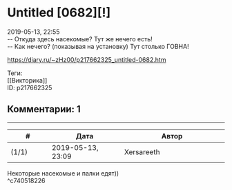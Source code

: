 Untitled [0682][!]
==================

  
2019-05-13, 22:55  
 -- Откуда здесь насекомые? Тут же нечего есть!   
 -- Как нечего? (показывая на установку) Тут столько ГОВНА!   
  
<https://diary.ru/~zHz00/p217662325_untitled-0682.htm>  
  
Теги:  
[[Викторика]]  
ID: p217662325  


Комментарии: 1
--------------

  


---



|         #         |              Дата              |                     Автор                     |           ID           |
| --- | --- | --- | --- |
| (1/1) | 2019-05-13, 23:09 | Xersareeth | c740518226 |

  
 Некоторые насекомые и палки едят))   
 ^c740518226